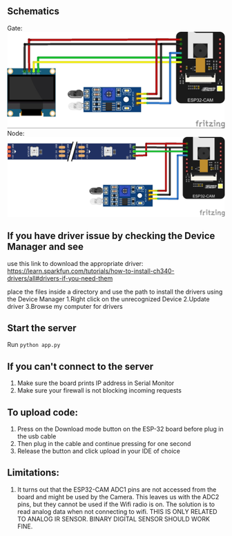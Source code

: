 ## Schematics
Gate:
!["Gate"](Hardware/Sketches/Gate.jpg "Gate")
Node:
!["Node"](Hardware/Sketches/Node.jpg "Node")

## If you have driver issue by checking the Device Manager and see 

use this link to download the appropriate driver:
https://learn.sparkfun.com/tutorials/how-to-install-ch340-drivers/all#drivers-if-you-need-them

place the files inside a directory and use the path to install the drivers using the Device Manager
1.Right click on the unrecognized Device
2.Update driver
3.Browse my computer for drivers

## Start the server 
Run `python app.py`

## If you can't connect to the server
1. Make sure the board prints IP address in Serial Monitor
2. Make sure your firewall is not blocking incoming requests

## To upload code:
1. Press on the Download mode button on the ESP-32 board before plug in the usb cable
2. Then plug in the cable and continue pressing for one second
3. Release the button and click upload in your IDE of choice

## Limitations:
1. It turns out that the ESP32-CAM ADC1 pins are not accessed from the board and might be used by the Camera.
This leaves us with the ADC2 pins, but they cannot be used if the Wifi radio is on. The solution is to read analog data when not connecting to wifi.
THIS IS ONLY RELATED TO ANALOG IR SENSOR. BINARY DIGITAL SENSOR SHOULD WORK FINE.